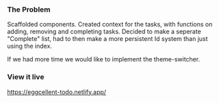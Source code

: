 ### The Problem
Scaffolded components. Created context for the tasks, with functions on adding, removing and completing tasks. Decided to make a seperate "Complete" list, had to then make a more persistent Id system than just using the index.

If we had more time we would like to implement the theme-switcher.

### View it live

https://eggcellent-todo.netlify.app/
